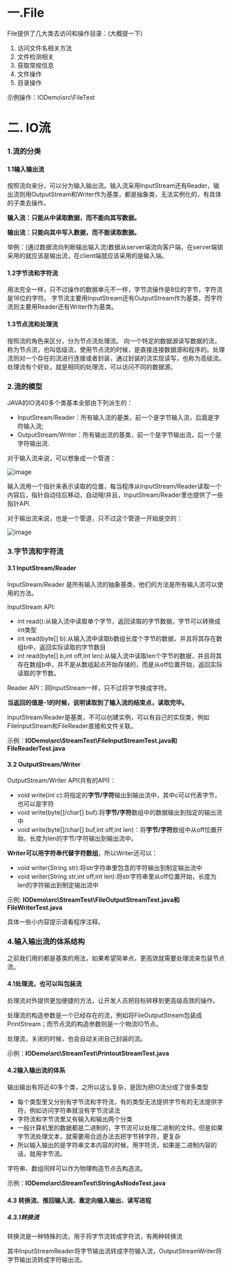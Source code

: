 # 一.File
File提供了几大类去访问和操作目录：(大概提一下)
1. 访问文件名相关方法
2. 文件检测相关
3. 获取常规信息
4. 文件操作
5. 目录操作

示例操作：IODemo\src\FileTest

# 二. IO流
### 1.流的分类
#### 1.1输入输出流

按照流向来分，可以分为输入输出流。输入流采用InputStream还有Reader，输出流则用OutputStream和Writer作为基类，都是抽象类，无法实例化的，有具体的子类去操作。

**输入流：只能从中读取数据，而不能向其写数据。**

**输出流：只能向其中写入数据，而不能读取数据。**

举例：(通过数据流向判断输出输入流)数据从server端流向客户端，在server端锁采用的就应该是输出流，在client端就应该采用的是输入端。

#### 1.2字节流和字符流

用法完全一样，只不过操作的数据单元不一样，字节流操作是8位的字节，字符流是16位的字符。
字节流主要用InputStream还有OutputStream作为基类，而字符流则主要用Reader还有Writer作为基类。

#### 1.3节点流和处理流
按照流的角色来区分，分为节点流处理流。
向一个特定的数据源读写数据的流，称为节点流，也叫低级流，使用节点流的时候，是直接连接数据源和程序的。处理流则对一个存在的流进行连接或者封装，通过封装的流实现读写，也称为高级流。处理流有个好处，就是相同的处理流，可以访问不同的数据源。

### 2.流的模型
JAVA的IO流40多个类基本全部由下列派生的：
- InputStream/Reader：所有输入流的基类，前一个是字节输入流，后面是字符输入流;
- OutputStream/Writer：所有输出流的基类，前一个是字节输出流，后一个是字符输出流.


对于输入流来说，可以想象成一个管道：

![image](https://note.youdao.com/yws/api/personal/file/FF79E7D59D4D4171819974BC20AEEFAE?method=download&shareKey=ddf7b63e40ed55c672733ba4a06c4c35)

输入流用一个指针来表示读取的位置，每当程序从InputStream/Reader读取一个内容后，指针自动往后移动，自动哦!并且，InputStream/Reader里也提供了一些指针API.


对于输出流来说，也是一个管道，只不过这个管道一开始是空的：

![image](https://note.youdao.com/yws/api/personal/file/FF79E7D59D4D4171819974BC20AEEFAE?method=download&shareKey=ddf7b63e40ed55c672733ba4a06c4c35)

### 3.字节流和字符流

#### 3.1 InputStream/Reader
InputStream/Reader 是所有输入流的抽象基类，他们的方法是所有输入流可以使用的方法。

InputStream API:
- int read():从输入流中读取单个字节，返回读取的字节数据，字节可以转换成int类型
- int read(byte[] b):从输入流中读取b数组长度个字节的数据，并且将其存在数组b中，返回实际读取的字节数目
- int read(byte[] b,int off,int len):从输入流中读取len个字节的数据，并且将其存在数组b中，并不是从数组起点开始存储的，而是从off位置开始，返回实际读取的字节数。

Reader API：同InputStream一样，只不过将字节换成字符。

**当返回的值是-1的时候，说明读取到了输入流的结束点，读取完毕。**

InputStream/Reader是基类，不可以创建实例，可以有自己的实现类，例如FileInputStream和FileReader直接和文件关联。

示例：**IODemo\src\StreamTest\FileInputStreamTest.java和FileReaderTest.java**


#### 3.2 OutputStream/Writer

OutputStream/Writer API(共有的API)：
- void write(int c):将指定的**字节/字符**输出到输出流中，其中c可以代表字节，也可以是字符
- void write(byte[]/char[] buf):将**字节/字符**数组中的数据输出到指定的输出流中
- void write(byte[]/char[] buf,int off,int len)：将**字节/字符**数组中从off位置开始，长度为len的字节/字符输出到输出流中。

**Writer可以用字符串代替字符数组**，所以Writer还可以：
- void writer(String str):将str字符串里包含的字符输出到制定输出流中
- void writer(String str,int off,int len):将str字符串里从off位置开始，长度为len的字符输出到制定输出流中

示例: **IODemo\src\StreamTest\FileOutputStreamTest.java和FileWriterTest.java**

具体一些小内容提示请看程序注释。

### 4.输入输出流的体系结构

之前我们用的都是基类的用法，如果希望简单点，更高效就需要处理流来包装节点流。
#### 4.1处理流，也可以叫包装流

处理流对外提供更加便捷的方法，让开发人员把目标转移到更高级高效的操作。

处理流的构造参数是一个已经存在的流，例如将FileOutputStream包装成PrintStream；而节点流的构造参数则是一个物流IO节点。

处理流，关闭的时候，也会自动关闭自己封装的流。

示例：**IODemo\src\StreamTest\PrintoutStreamTest.java**

#### 4.2输入输出流的体系

输出输出有将近40多个类，之所以这么复杂，是因为把IO流分成了很多类型

- 每个类型里又分别有字节流和字符流，有的类型无法提供字节有的无法提供字符，例如访问字符串就没有字节流读法
- 字符流和字节流里又有输入和输出两个分类
- 一般计算机里的数据都是二进制的，字节流可以处理二进制的文件。但是如果字节流处理文本，就需要用合适办法去把字节转字符，更复杂
- 所以输入输出的是字符串文本内容的时候，用字符流，如果是二进制内容的话，就用字节流。

字符串、数组同样可以作为物理构造节点去构造流。

示例：**IODemo\src\StreamTest\StringAsNodeTest.java**

#### 4.3 转换流、推回输入流、重定向输入输出、读写进程

##### 4.3.1转换流
    
转换流是一种特殊的流，用于将字节流转成字符流，有两种转换流

其中InputStreamReader将字节输出流转成字符输入流，OutputStreamWriter将字节输出流转成字符输出流。




